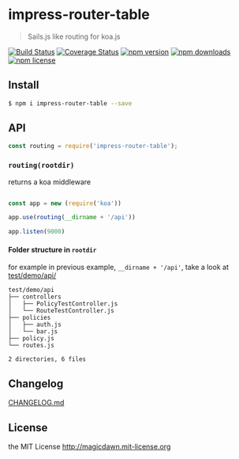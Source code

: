 # impress-router-table
> Sails.js like routing for koa.js

[![Build Status](https://img.shields.io/travis/magicdawn/impress-router-table.svg?style=flat-square)](https://travis-ci.org/magicdawn/impress-router-table)
[![Coverage Status](https://img.shields.io/codecov/c/github/magicdawn/impress-router-table.svg?style=flat-square)](https://codecov.io/gh/magicdawn/impress-router-table)
[![npm version](https://img.shields.io/npm/v/impress-router-table.svg?style=flat-square)](https://www.npmjs.com/package/impress-router-table)
[![npm downloads](https://img.shields.io/npm/dm/impress-router-table.svg?style=flat-square)](https://www.npmjs.com/package/impress-router-table)
[![npm license](https://img.shields.io/npm/l/impress-router-table.svg?style=flat-square)](http://magicdawn.mit-license.org)

## Install
```sh
$ npm i impress-router-table --save
```

## API
```js
const routing = require('impress-router-table');
```

### `routing(rootdir)`
returns a koa middleware

```js

const app = new (require('koa'))

app.use(routing(__dirname + '/api'))

app.listen(9000)
```

#### Folder structure in `rootdir`

for example in previous example, `__dirname + '/api'`,
take a look at [test/demo/api/](test/demo/api/)

```
test/demo/api
├── controllers
│   ├── PolicyTestController.js
│   └── RouteTestController.js
├── policies
│   ├── auth.js
│   └── bar.js
├── policy.js
└── routes.js

2 directories, 6 files
```

## Changelog
[CHANGELOG.md](CHANGELOG.md)

## License
the MIT License http://magicdawn.mit-license.org